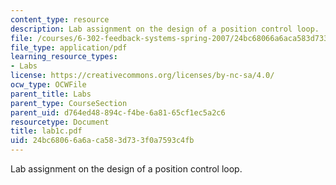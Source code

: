 ```yaml
---
content_type: resource
description: Lab assignment on the design of a position control loop.
file: /courses/6-302-feedback-systems-spring-2007/24bc68066a6aca583d733f0a7593c4fb_lab1c.pdf
file_type: application/pdf
learning_resource_types:
- Labs
license: https://creativecommons.org/licenses/by-nc-sa/4.0/
ocw_type: OCWFile
parent_title: Labs
parent_type: CourseSection
parent_uid: d764ed48-894c-f4be-6a81-65cf1ec5a2c6
resourcetype: Document
title: lab1c.pdf
uid: 24bc6806-6a6a-ca58-3d73-3f0a7593c4fb
---
```

Lab assignment on the design of a position control loop.